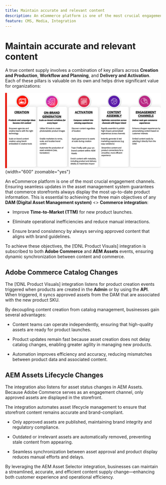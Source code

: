 ```yaml
---
title: Maintain accurate and relevant content
description: An eCommerce platform is one of the most crucial engagement channels. Ensuring seamless updates in the asset management system guarantees that commerce storefronts always display the most up-to-date product information.
feature: CMS, Media, Integration
---
```

# Maintain accurate and relevant content

A true content supply involves a combination of key pillars across **Creation and Production**, **Workflow and Planning**, and **Delivery and Activation**. Each of these pillars is valuable on its own and helps drive significant value for organizations:

![Key Pillars](../assets/key-pillars.png){width="600" zoomable="yes"}

An eCommerce platform is one of the most crucial engagement channels. Ensuring seamless updates in the asset management system guarantees that commerce storefronts always display the most up-to-date product information. This is essential to achieving the three main objectives of any **DAM (Digital Asset Management system)** <> **Commerce integration**:

* Improve **Time-to-Market (TTM)** for new product launches.

* Eliminate operational inefficiencies and reduce manual interactions.

* Ensure brand consistency by always serving approved content that aligns with brand guidelines.

To achieve these objectives, the [!DNL Product Visuals] integration is subscribed to both **Adobe Commerce** and **AEM Assets** events, ensuring dynamic synchronization between content and commerce.

## Adobe Commerce Catalog Changes

The [!DNL Product Visuals] integration listens for product creation events triggered when products are created in the  **Admin** or by using the **API**. When triggered, it syncs approved assets from the DAM that are associated with the new product SKU.

By decoupling content creation from catalog management, businesses gain several advantages:

* Content teams can operate independently, ensuring that high-quality assets are ready for product launches.

* Product updates remain fast because asset creation does not delay catalog changes, enabling greater agility in managing new products.

* Automation improves efficiency and accuracy, reducing mismatches between product data and associated content.

## AEM Assets Lifecycle Changes

The integration also listens for asset status changes in AEM Assets. Because Adobe Commerce serves as an engagement channel, only approved assets are displayed in the storefront.

The integration automates asset lifecycle management to ensure that storefront content remains accurate and brand-compliant.

* Only approved assets are published, maintaining brand integrity and regulatory compliance.

* Outdated or irrelevant assets are automatically removed, preventing stale content from appearing.

* Seamless synchronization between asset approval and product display reduces manual efforts and delays.

By leveraging the AEM Asset Selector integration, businesses can maintain a streamlined, accurate, and efficient content supply change—enhancing both customer experience and operational efficiency.
